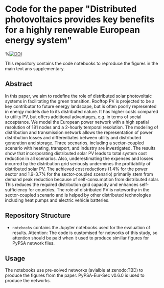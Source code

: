 # Code for the paper "Distributed photovoltaics provides key benefits for a highly renewable European energy system"

%[![DOI](https://zenodo.org/badge/513162844.svg)](https://zenodo.org/badge/latestdoi/513162844)


This repository contains the code notebooks to reproduce the figures in the main text ans supplementary.

## Abstract

In this paper, we aim to redefine the role of distributed solar photovoltaic systems in facilitating the green transition.
Rooftop PV is projected to be a key contributor to future energy landscape, but is often poorly represented in energy models 
due to its distributed nature. It has higher costs compared to utility PV, but offers additional advantages, e.g. 
in terms of social acceptance. We model the European power network with a high spatial resolution of 181 
nodes and a 2-hourly temporal resolution. The modeling of distribution and transmission network allows the 
representation of power distribution losses and differentiates between utility and distributed generation 
and storage. Three scenarios, including a sector-coupled scenario with heating, transport, and industry are 
investigated. The results show that incorporating distributed solar PV leads to total system cost reduction in all scenarios.
Also, underestimating the expenses and losses incurred by the distribution grid seriously undermines the profitability of 
distributed solar PV. The achieved cost reductions (1.4\% for the power sector and 1.9-3.7\% for the sector-coupled scenario)
primarily stem from demand peak reduction because of self-consumption from distributed solar. This reduces the required distribution 
grid capacity and enhances self-sufficiency for countries. The role of distributed PV is noteworthy in the sector-coupled
scenario and is helped by other distributed technologies including heat pumps and electric vehicle batteries.


## Repository Structure

- `notebooks` contains the Jupyter notebooks used for the evaluation of results.
Attention: The code is customised for networks of this study, so attention should be paid
when it used to produce similiar figures for PyPSA network files. 

## Usage

The notebooks use pre-solved networks (avialble at zenodo:TBD) to produce the figures from the paper.
PyPSA-Eur-Sec v0.6.0 is used to produce the networks.
 
